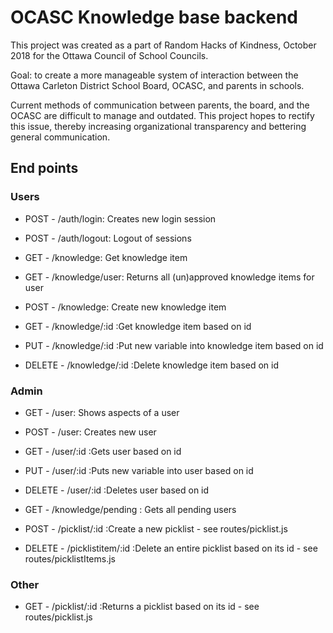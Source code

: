 # OCASC Knowledge base backend

This project was created as a part of Random Hacks of Kindness, October 2018 for the Ottawa Council of School Councils.

Goal: to create a more manageable system of interaction between the Ottawa Carleton District School Board, OCASC, and parents in schools.

Current methods of communication between parents, the board, and the OCASC are difficult to manage and outdated. This project hopes to rectify this issue, thereby increasing organizational transparency and bettering general communication.


## End points

### Users
- POST - /auth/login: Creates new login session

- POST - /auth/logout: Logout of sessions

- GET - /knowledge: Get knowledge item

- GET - /knowledge/user: Returns all (un)approved knowledge items for user

- POST - /knowledge: Create new knowledge item

- GET - /knowledge/:id :Get knowledge item based on id

- PUT - /knowledge/:id :Put new variable into knowledge item based on id

- DELETE - /knowledge/:id :Delete knowledge item based on id

### Admin
- GET - /user: Shows aspects of a user

- POST - /user: Creates new user

- GET - /user/:id :Gets user based on id

- PUT - /user/:id :Puts new variable into user based on id

- DELETE - /user/:id :Deletes user based on id

- GET - /knowledge/pending : Gets all pending users

- POST - /picklist/:id :Create a new picklist - see routes/picklist.js

- DELETE - /picklistitem/:id :Delete an entire picklist based on its id - see routes/picklistItems.js

### Other
- GET - /picklist/:id :Returns a picklist based on its id - see routes/picklist.js
